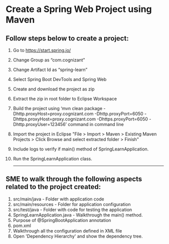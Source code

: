 # Create a Spring Web Project using Maven 

## Follow steps below to create a project: 
 
1.	Go to https://start.spring.io/
2.	Change Group as “com.cognizant”
3.	Change Artifact Id as “spring-learn”
4.	Select Spring Boot DevTools and Spring Web
5.	Create and download the project as zip
6.	Extract the zip in root folder to Eclipse Workspace
7.	Build the project using ‘mvn clean package -Dhttp.proxyHost=proxy.cognizant.com -Dhttp.proxyPort=6050 -Dhttps.proxyHost=proxy.cognizant.com -Dhttps.proxyPort=6050 -Dhttp.proxyUser=123456’ command in command line
8.	Import the project in Eclipse "File > Import > Maven > Existing Maven Projects > Click Browse and select extracted folder > Finish"
9.	Include logs to verify if main() method of SpringLearnApplication.
10.	Run the SpringLearnApplication class.
    
    ---

## SME to walk through the following aspects related to the project created:
1.	src/main/java - Folder with application code
2.	src/main/resources - Folder for application configuration
3.	src/test/java - Folder with code for testing the application
4.	SpringLearnApplication.java - Walkthrough the main() method.
5.	Purpose of @SpringBootApplication annotation
6.	pom.xml
1.	Walkthrough all the configuration defined in XML file
2.	Open 'Dependency Hierarchy' and show the dependency tree.
 
